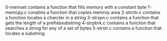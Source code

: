 0-memset contains a function that fills memory with a constant byte
1-memcpy.c conatins a function that copies memroy area
2-strchr.c contains a function locates a charcter in a string
3-strspn.c contains a function that gets the length of a prefixbsubstring
4-strpbrk.c contains a function that searches a string for any of a set of bytes
5-strstr.c contains a function that locates a substring
